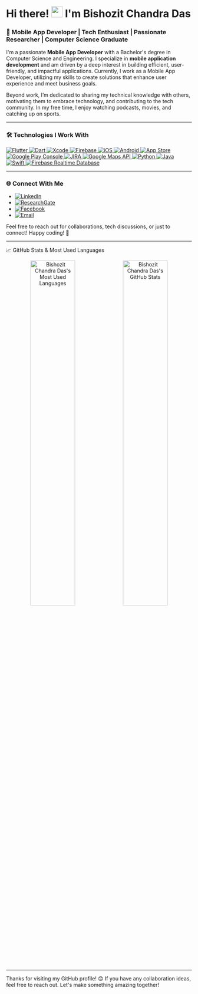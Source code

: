 # Hi there! <img src="https://media.giphy.com/media/hvRJCLFzcasrR4ia7z/giphy.gif" width="30px">  I'm Bishozit Chandra Das   

### 🚀 Mobile App Developer | Tech Enthusiast | Passionate Researcher | Computer Science Graduate 

I'm a passionate **Mobile App Developer** with a Bachelor's degree in Computer Science and Engineering. I specialize in **mobile application development** and am driven by a deep interest in building efficient, user-friendly, and impactful applications. Currently, I work as a Mobile App Developer, utilizing my skills to create solutions that enhance user experience and meet business goals. 

Beyond work, I’m dedicated to sharing my technical knowledge with others, motivating them to embrace technology, and contributing to the tech community. In my free time, I enjoy watching podcasts, movies, and catching up on sports.  

---

### 🛠️ Technologies I Work With 

<p align="left">
  <a href="https://flutter.dev/" target="_blank">
    <img src="https://img.shields.io/badge/Flutter-%2302569B.svg?style=for-the-badge&logo=flutter&logoColor=white" alt="Flutter"/>
  </a>
  <a href="https://dart.dev/" target="_blank">
    <img src="https://img.shields.io/badge/Dart-%230175C2.svg?style=for-the-badge&logo=dart&logoColor=white" alt="Dart"/>
  </a>
  <a href="https://developer.apple.com/xcode/" target="_blank">
    <img src="https://img.shields.io/badge/Xcode-%231575F9.svg?style=for-the-badge&logo=xcode&logoColor=white" alt="Xcode"/>
  </a>
   <a href="https://firebase.google.com/" target="_blank">
    <img src="https://img.shields.io/badge/Firebase-%23FFCA28.svg?style=for-the-badge&logo=firebase&logoColor=black" alt="Firebase"/>
  </a>
  <a href="https://developer.apple.com/ios/" target="_blank">
    <img src="https://img.shields.io/badge/iOS-%23000000.svg?style=for-the-badge&logo=apple&logoColor=white" alt="iOS"/>
  </a>
  <a href="https://developer.android.com/" target="_blank">
    <img src="https://img.shields.io/badge/Android-%233DDC84.svg?style=for-the-badge&logo=android&logoColor=white" alt="Android"/>
  </a>
  <a href="https://developer.apple.com/app-store/" target="_blank">
    <img src="https://img.shields.io/badge/App%20Store-%23000000.svg?style=for-the-badge&logo=apple&logoColor=white" alt="App Store"/>
  </a>
  <a href="https://play.google.com/console" target="_blank">
    <img src="https://img.shields.io/badge/Google%20Play%20Console-%234285F4.svg?style=for-the-badge&logo=google-play&logoColor=white" alt="Google Play Console"/>
  </a>
   <a href="https://www.atlassian.com/software/jira" target="_blank">
    <img src="https://img.shields.io/badge/JIRA-%230052CC.svg?style=for-the-badge&logo=jira&logoColor=white" alt="JIRA"/>
  </a>
   <a href="https://cloud.google.com/maps-platform" target="_blank">
    <img src="https://img.shields.io/badge/Google%20Maps%20API-%234285F4.svg?style=for-the-badge&logo=googlemaps&logoColor=white" alt="Google Maps API"/>
  </a>
  <a href="https://www.python.org/" target="_blank">
    <img src="https://img.shields.io/badge/Python-%233776AB.svg?style=for-the-badge&logo=python&logoColor=white" alt="Python"/>
  </a>
  <a href="https://www.java.com/" target="_blank">
    <img src="https://img.shields.io/badge/Java-%23ED8B00.svg?style=for-the-badge&logo=java&logoColor=white" alt="Java"/>
  </a>
   <a href="https://developer.apple.com/swift/" target="_blank">
    <img src="https://img.shields.io/badge/Swift-%23FA7343.svg?style=for-the-badge&logo=swift&logoColor=white" alt="Swift"/>
  </a>
  <a href="https://firebase.google.com/products/realtime-database/" target="_blank">
    <img src="https://img.shields.io/badge/Firebase%20Realtime%20Database-%23FFCA28.svg?style=for-the-badge&logo=firebase&logoColor=black" alt="Firebase Realtime Database"/>
  </a>
</p>

---

### 🌐 Connect With Me

- [![LinkedIn](https://img.shields.io/badge/LinkedIn-%230077B5.svg?style=for-the-badge&logo=linkedin&logoColor=white)](https://www.linkedin.com/in/bishozit-chandra-das/)
- [![ResearchGate](https://img.shields.io/badge/ResearchGate-%2300CCBB.svg?style=for-the-badge&logo=researchgate&logoColor=white)](https://www.researchgate.net/profile/Bishozit-Chandra-Das)
- [![Facebook](https://img.shields.io/badge/Facebook-%231877F2.svg?style=for-the-badge&logo=facebook&logoColor=white)](https://www.facebook.com/bishozitchandradas)
- [![Email](https://img.shields.io/badge/Email-bishozitdas191@gmail.com-D14836?style=for-the-badge&logo=gmail&logoColor=white)](mailto:bishozitdas191@gmail.com)

Feel free to reach out for collaborations, tech discussions, or just to connect! Happy coding! 🚀

---
📈 GitHub Stats & Most Used Languages
<p align="center">
  <img src="https://github-readme-stats.vercel.app/api/top-langs/?username=BishozitChandraDas&layout=compact&theme=radical" 
       alt="Bishozit Chandra Das's Most Used Languages" width="49%" align="top" /> 
  <img src="https://github-readme-stats.vercel.app/api?username=BishozitChandraDas&show_icons=true&theme=radical&custom_title=Bishozit%20Chandra%20Das's%20GitHub%20Stats" 
       alt="Bishozit Chandra Das's GitHub Stats" width="49%" align="top" /> 
</p>

---

Thanks for visiting my GitHub profile! 😊 If you have any collaboration ideas, feel free to reach out. Let's make something amazing together!
